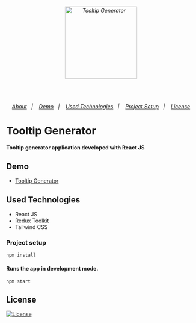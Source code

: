 <h6 align="center">
  <img alt="Tooltip Generator" width="192" height="192" src="https://user-images.githubusercontent.com/25087769/150833207-234b958b-357e-424a-9970-e4d448775f92.png"/>
  <br>
  <br>
  <br>
  <br>
  
  <p align="center">
  <a href="#tooltip-generator">About</a>&nbsp;&nbsp;&nbsp;|&nbsp;&nbsp;&nbsp;
  <a href="#demo">Demo</a>&nbsp;&nbsp;&nbsp;|&nbsp;&nbsp;&nbsp;
  <a href="#used-technologies">Used Technologies</a>&nbsp;&nbsp;&nbsp;|&nbsp;&nbsp;&nbsp;
  <a href="#project-setup">Project Setup</a>&nbsp;&nbsp;&nbsp;|&nbsp;&nbsp;&nbsp;
  <a href="#license">License</a>
  </p>
  
</h6>

# Tooltip Generator 

**Tooltip generator application developed with React JS**


## Demo 
* [Tooltip Generator](https://mustafadalga.github.io/tooltip-generator/)

## Used Technologies
* React JS
* Redux Toolkit
* Tailwind CSS


### Project setup
```
npm install
```

#### Runs the app in development mode.
```
npm start
```



## License
 [![License](https://img.shields.io/github/license/mustafadalga/tooltip-generator)](https://github.com/mustafadalga/tooltip-generator/blob/master/LICENSE)

